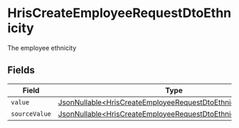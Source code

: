 # HrisCreateEmployeeRequestDtoEthnicity

The employee ethnicity


## Fields

| Field                                                                                                                                          | Type                                                                                                                                           | Required                                                                                                                                       | Description                                                                                                                                    |
| ---------------------------------------------------------------------------------------------------------------------------------------------- | ---------------------------------------------------------------------------------------------------------------------------------------------- | ---------------------------------------------------------------------------------------------------------------------------------------------- | ---------------------------------------------------------------------------------------------------------------------------------------------- |
| `value`                                                                                                                                        | [JsonNullable\<HrisCreateEmployeeRequestDtoEthnicityValue>](../../models/components/HrisCreateEmployeeRequestDtoEthnicityValue.md)             | :heavy_minus_sign:                                                                                                                             | N/A                                                                                                                                            |
| `sourceValue`                                                                                                                                  | [JsonNullable\<HrisCreateEmployeeRequestDtoEthnicitySourceValue>](../../models/components/HrisCreateEmployeeRequestDtoEthnicitySourceValue.md) | :heavy_minus_sign:                                                                                                                             | N/A                                                                                                                                            |